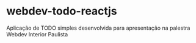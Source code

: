 # webdev-todo-reactjs

Aplicação de TODO simples desenvolvida para apresentação na palestra Webdev Interior Paulista
